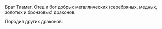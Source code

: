 Брат Тиамат. Отец и бог добрых металлических (серебряных, медных, золотых и бронзовых) драконов.

Породил других драконов.
